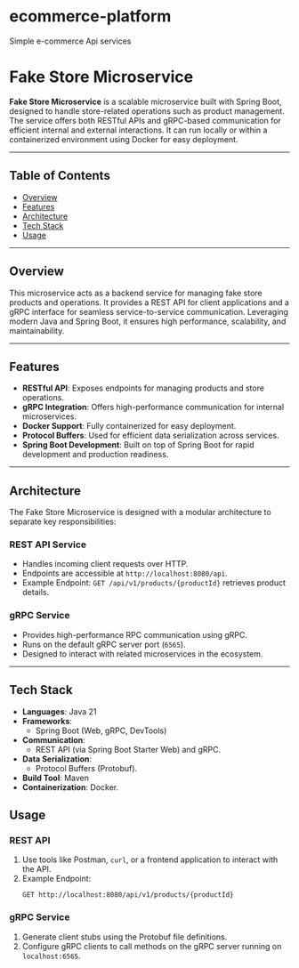 # ecommerce-platform
Simple e-commerce Api services

# Fake Store Microservice

**Fake Store Microservice** is a scalable microservice built with Spring Boot, designed to handle store-related operations such as product management. The service offers both RESTful APIs and gRPC-based communication for efficient internal and external interactions. It can run locally or within a containerized environment using Docker for easy deployment.

---

## Table of Contents

- [Overview](#overview)
- [Features](#features)
- [Architecture](#architecture)
- [Tech Stack](#tech-stack)
- [Usage](#usage)

---

## Overview

This microservice acts as a backend service for managing fake store products and operations. It provides a REST API for client applications and a gRPC interface for seamless service-to-service communication. Leveraging modern Java and Spring Boot, it ensures high performance, scalability, and maintainability.

---

## Features

- **RESTful API**: Exposes endpoints for managing products and store operations.
- **gRPC Integration**: Offers high-performance communication for internal microservices.
- **Docker Support**: Fully containerized for easy deployment.
- **Protocol Buffers**: Used for efficient data serialization across services.
- **Spring Boot Development**: Built on top of Spring Boot for rapid development and production readiness.

---

## Architecture

The Fake Store Microservice is designed with a modular architecture to separate key responsibilities:

### REST API Service
- Handles incoming client requests over HTTP.
- Endpoints are accessible at `http://localhost:8080/api`.
- Example Endpoint: `GET /api/v1/products/{productId}` retrieves product details.

### gRPC Service
- Provides high-performance RPC communication using gRPC.
- Runs on the default gRPC server port (`6565`).
- Designed to interact with related microservices in the ecosystem.

---

## Tech Stack

- **Languages**: Java 21
- **Frameworks**:
    - Spring Boot (Web, gRPC, DevTools)
- **Communication**:
    - REST API (via Spring Boot Starter Web) and gRPC.
- **Data Serialization**:
    - Protocol Buffers (Protobuf).
- **Build Tool**: Maven
- **Containerization**: Docker.

## Usage

### REST API
1. Use tools like Postman, `curl`, or a frontend application to interact with the API.
2. Example Endpoint:
   ```http
   GET http://localhost:8080/api/v1/products/{productId}
   ```

### gRPC Service
1. Generate client stubs using the Protobuf file definitions.
2. Configure gRPC clients to call methods on the gRPC server running on `localhost:6565`.

